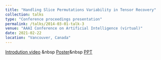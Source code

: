 ```yaml
---
title: "Handling Slice Permutations Variability in Tensor Recovery"
collection: talks
type: "Conference proceedings presentation"
permalink: /talks/2014-03-01-talk-3
venue: "AAAI Conference on Artificial Intelligence (virtual)"
date: 2021-02-22 
location: "Vancouver, Canada"
---
```

[Introdution video](https://aaai-2022.virtualchair.net/poster_aaai8021)    &nbsp
[Poster](https://github.com/jzheng20/jzheng20.github.io/tree/master/files/Poster_aaai_handling.pdf)&nbsp 
[PPT](https://github.com/jzheng20/jzheng20.github.io/tree/master/files/AAAI2022_JZ3.pptx)

 
